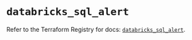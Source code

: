 # `databricks_sql_alert`

Refer to the Terraform Registry for docs: [`databricks_sql_alert`](https://registry.terraform.io/providers/databricks/databricks/1.47.0/docs/resources/sql_alert).

